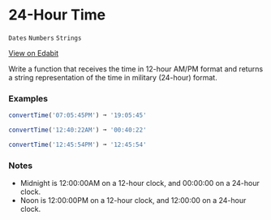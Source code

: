 # 24-Hour Time

`Dates` `Numbers` `Strings`

[View on Edabit](https://edabit.com/challenge/myFTyWErMrazWgh8r)

Write a function that receives the time in 12-hour AM/PM format and returns a string representation of the time in military (24-hour) format.

### Examples

```js
convertTime('07:05:45PM') ➞ '19:05:45'

convertTime('12:40:22AM') ➞ '00:40:22'

convertTime('12:45:54PM') ➞ '12:45:54'
```

### Notes

- Midnight is 12:00:00AM on a 12-hour clock, and 00:00:00 on a 24-hour clock.
- Noon is 12:00:00PM on a 12-hour clock, and 12:00:00 on a 24-hour clock.
